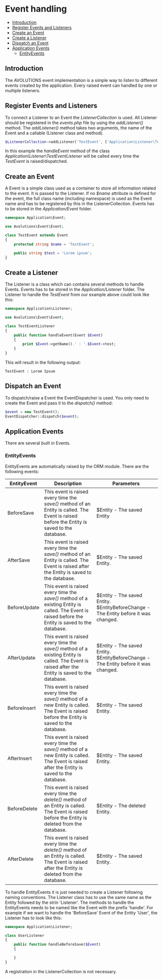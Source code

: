 # Event handling

* [Introduction](#introduction)
* [Register Events and Listeners](#register-events-and-listeners)
* [Create an Event](#create-an-event)
* [Create a Listener](#create-a-listener)
* [Dispatch an Event](#dispatch-an-event)
* [Application Events](#application-events)
  * [EntityEvents](#entityevents)

## Introduction

The AVOLUTIONS event implementation is a simple way to listen to different events created by the application.
Every raised event can handled by one or multiple listeners.

## Register Events and Listeners
To connect a Listener to an Event the *ListenerCollection* is used. All Listener should be registered in the *events.php* file by using the *addListener()* method.
The *addListener()* method takes two arguments, the name of the Event and a callable (Listener class and method).
```php
$ListenerCollection->addListener('TestEvent', ['Application\Listener\TestEventListener', 'handleEvent']);
```

In this example the *handleEvent* method of the class *Application\Listener\TestEventListener* will be called every time the *TestEvent* is raised/dispatched.

## Create an Event

A Event is a simple class used as a container to store all information related to the event. It is passed to the Listener.
If no *$name* attribute is defined for the event, the full class name (including namespace) is used as the Event name and has to be registered by this in the ListenerCollection.
Events has to be stored in the *Application/Event* folder.
```php
namespace Application\Event;

use Avolutions\Event\Event;

class TestEvent extends Event
{
    protected string $name = 'TestEvent';

    public string $test = 'Lorem ipsum';
}
```
## Create a Listener

The Listener is a class which can contains several methods to handle Events. Events has to be stored in the *Application/Listener* folder. The Listener to handle the *TestEvent* from our example above could look like this:

```php
namespace Application\Listener;

use Avolutions\Event\Event;

class TestEventListener
{
    public function handleEvent(Event $Event)
    {
        print $Event->getName().' : '.$Event->test;
    }
}
```
This will result in the following output:
```
TestEvent : Lorem Ipsum
```
## Dispatch an Event
To dispatch/raise a Event the EventDispatcher is used. You only need to create the Event and pass it to the *dispatch()* method:
```php
$event = new TestEvent();
EventDispatcher::dispatch($event);
```
## Application Events

There are several *built in* Events.

### EntityEvents
EntityEvents are automatically raised by the ORM module. There are the following events:

EntityEvent | Description | Parameters
--- | --- | ---
BeforeSave | This event is raised every time the *save()* method of an Entity is called. The Event is raised before the Entity is saved to the database. | $Entity - The saved Entity
 AfterSave | This event is raised every time the *save()* method of an Entity is called. The Event is raised after the Entity is saved to the database. | $Entity - The saved Entity.
BeforeUpdate | This event is raised every time the *save()* method of a existing Entity is called. The Event is raised before the Entity is saved to the database. | $Entity - The saved Entity. $EntityBeforeChange - The Entity before it was changed.
AfterUpdate | This event is raised every time the *save()* method of a existing Entity is called. The Event is raised after the Entity is saved to the database. | $Entity - The saved Entity. $EntityBeforeChange - The Entity before it was changed.
BeforeInsert | This event is raised every time the *save()* method of a new Entity is called. The Event is raised before the Entity is saved to the database. | $Entity - The saved Entity.
AfterInsert | This event is raised every time the *save()* method of a new Entity is called. The Event is raised after the Entity is saved to the database. | $Entity - The saved Entity.
BeforeDelete | This event is raised every time the *delete()* method of an Entity is called. The Event is raised before the Entity is deleted from the database. | $Entity - The deleted Entity.
 AfterDelete | This event is raised every time the *delete()* method of an Entity is called. The Event is raised after the Entity is deleted from the database. | $Entity - The saved Entity.

To handle EntityEvents it is just needed to create a Listener following naming conventions. The Listener class has to use the same name as the Entity followed by the strin 'Listener'.
The methods to handle the EntityEvents needs to be named like the Event with the prefix 'handle'. For example if we want to handle the 'BeforeSave' Event of the Entity 'User', the Listener has to look like this:

```php
namespace Application\Listener;

class UserListener
{
    public function handleBeforeSave($Event)
    {

    }
}
```

A registration in the ListenerCollection is not necessary.